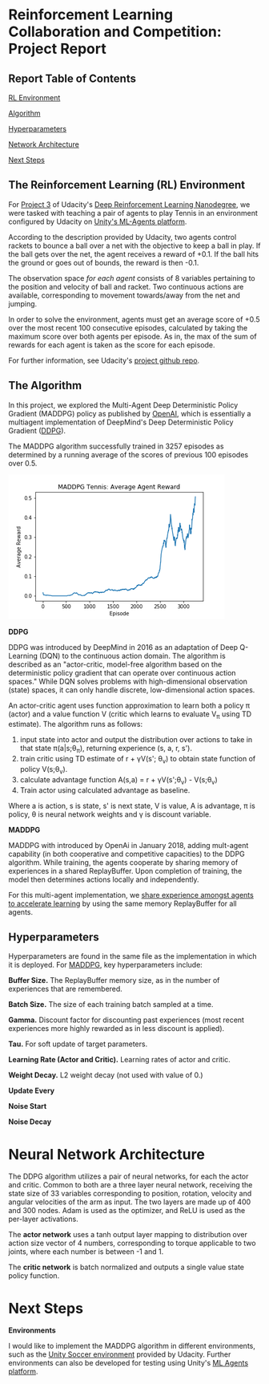 <a name="report"></a>
# Reinforcement Learning Collaboration and Competition: Project Report

## Report Table of Contents

[RL Environment](#environment)

[Algorithm](#algorithm)

[Hyperparameters](#hyperparameters)

[Network Architecture](#network)

[Next Steps](#nextsteps)

<a name="environment"></a>
## The Reinforcement Learning (RL) Environment

For [Project 3](https://github.com/udacity/deep-reinforcement-learning/tree/master/p3_collab-compet) of Udacity's [Deep Reinforcement Learning Nanodegree](https://github.com/udacity/deep-reinforcement-learning), we were tasked with teaching a pair of agents to play Tennis in an environment configured by Udacity on [Unity's ML-Agents platform](https://github.com/Unity-Technologies/ml-agents).  

According to the description provided by Udacity, two agents control rackets to bounce a ball over a net with the objective to keep a ball in play.  If the ball gets over the net, the agent receives a reward of +0.1.  If the ball hits the ground or goes out of bounds, the reward is then -0.1.  

The observation space _for each agent_ consists of 8 variables pertaining to the position and velocity of ball and racket.  Two continuous actions are available, corresponding to movement towards/away from the net and jumping.  

In order to solve the environment, agents must get an average score of +0.5 over the most recent 100 consecutive episodes, calculated by taking the maximum score over both agents per episode.  As in, the max of the sum of rewards for each agent is taken as the score for each episode.   

For further information, see Udacity's [project github repo](https://github.com/udacity/deep-reinforcement-learning/tree/master/p3_collab-compet).

<a name="algorithm"></a>
## The Algorithm

In this project, we explored the Multi-Agent Deep Deterministic Policy Gradient (MADDPG) policy as published by [OpenAI](https://arxiv.org/pdf/1706.02275.pdf), which is essentially a multiagent implementation of DeepMind's Deep Deterministic Policy Gradient ([DDPG](https://arxiv.org/abs/1509.02971)).  

The MADDPG algorithm successfully trained in 3257 episodes as determined by a running average of the scores of previous 100 episodes over 0.5.  

![alt text](https://github.com/cipher813/rl_multiagent/blob/master/charts/multiagent_results.png "Tennis Results with MADDPG")

**DDPG**

DDPG was introduced by DeepMind in 2016 as an adaptation of Deep Q-Learning (DQN) to the continuous action domain.  The algorithm is described as an "actor-critic, model-free algorithm based on the deterministic policy gradient that can operate over continuous action spaces."  While DQN solves problems with high-dimensional observation (state) spaces, it can only handle discrete, low-dimensional action spaces.  

An actor-critic agent uses function approximation to learn both a policy &pi; (actor) and a value function V (critic which learns to evaluate V<sub>&pi;</sub> using TD estimate).  The algorithm runs as follows:
1. input state into actor and output the distribution over actions to take in that state &pi;(a|s;&theta;<sub>&pi;</sub>), returning experience (s, a, r, s').
2. train critic using TD estimate of r + &gamma;V(s'; &theta;<sub>v</sub>) to obtain state function of policy V(s;&theta;<sub>v</sub>).
3. calculate advantage function A(s,a) = r + &gamma;V(s';&theta;<sub>v</sub>) - V(s;&theta;<sub>v</sub>)
4. Train actor using calculated advantage as baseline.  

Where a is action, s is state, s' is next state, V is value, A is advantage, &pi; is policy, &theta; is neural network weights and &gamma; is discount variable.  

**MADDPG**

MADDPG with introduced by OpenAi in January 2018, adding mult-agent capability (in both cooperative and competitive capacities) to the DDPG algorithm.  While training, the agents cooperate by sharing memory of experiences in a shared ReplayBuffer.  Upon completion of training, the model then determines actions locally and independently.  

For this multi-agent implementation, we [share experience amongst agents to accelerate learning](https://ai.googleblog.com/2016/10/how-robots-can-acquire-new-skills-from.html) by using the same memory ReplayBuffer for all agents.

<a name="hyperparameters"></a>
## Hyperparameters

Hyperparameters are found in the same file as the implementation in which it is deployed.  For [MADDPG](https://github.com/cipher813/rl_multiagent/blob/master/scripts/agents/MADDPG.py), key hyperparameters include:

**Buffer Size.**  The ReplayBuffer memory size, as in the number of experiences that are remembered.   

**Batch Size.**  The size of each training batch sampled at a time.    

**Gamma.**  Discount factor for discounting past experiences (most recent experiences more highly rewarded as in less discount is applied).  

**Tau.**  For soft update of target parameters.  

**Learning Rate (Actor and Critic).**  Learning rates of actor and critic.  

**Weight Decay.**  L2 weight decay (not used with value of 0.)

**Update Every**

**Noise Start**

**Noise Decay**

<a name="network"></a>
# Neural Network Architecture

The DDPG algorithm utilizes a pair of neural networks, for each the actor and critic.  Common to both are a three layer neural network, receiving the state size of 33 variables corresponding to position, rotation, velocity and angular velocities of the arm as input.  The two layers are made up of 400 and 300 nodes.  Adam is used as the optimizer, and ReLU is used as the per-layer activations.  

The **actor network** uses a tanh output layer mapping to distribution over action size vector of 4 numbers, corresponding to torque applicable to two joints, where each number is between -1 and 1.  

The **critic network** is batch normalized and outputs a single value state policy function.


<a name="nextsteps"></a>
# Next Steps

**Environments**

I would like to implement the MADDPG algorithm in different environments, such as the [Unity Soccer environment](https://github.com/udacity/deep-reinforcement-learning/tree/master/p3_collab-compet) provided by Udacity.  Further environments can also be developed for testing using Unity's [ML Agents platform](https://github.com/Unity-Technologies/ml-agents/blob/master/docs/Getting-Started-with-Balance-Ball.md).  
